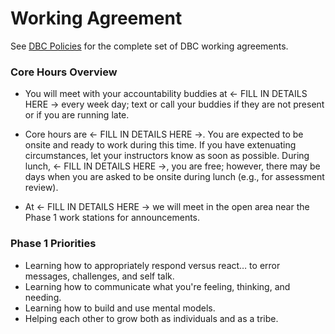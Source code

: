 # Working Agreement

See [DBC Policies](https://socrates.devbootcamp.com/labs/student-handbook/introduction/dbc-policies) for the complete set of DBC working agreements.

### Core Hours Overview
- You will meet with your accountability buddies at <- FILL IN DETAILS HERE -> every week day; text or call your buddies if they are not present or if you are running late.

- Core hours are <- FILL IN DETAILS HERE ->.  You are expected to be onsite and ready to work during this time.  If you have extenuating circumstances, let your instructors know as soon as possible.  During lunch, <- FILL IN DETAILS HERE ->, you are free; however, there may be days when you are asked to be onsite during lunch (e.g., for assessment review).

- At <- FILL IN DETAILS HERE -> we will meet in the open area near the Phase 1 work stations for announcements.

### Phase 1 Priorities
- Learning how to appropriately respond versus react… to error messages, challenges, and self talk.
- Learning how to communicate what you're feeling, thinking, and needing.
- Learning how to build and use mental models.
- Helping each other to grow both as individuals and as a tribe.


